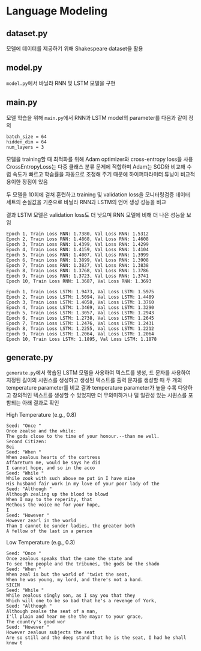# Language Modeling

## dataset.py
모델에 데이터를 제공하기 위해 Shakespeare dataset을 활용 
## model.py
`model.py`에서 바닐라 RNN 및 LSTM 모델을 구현
## main.py
모델 학습을 위해 `main.py`에서 RNN과 LSTM model의 parameter를 다음과 같이 정의

    batch_size = 64
    hidden_dim = 64
    num_layers = 3


모델을 training할 때 최적화를 위해 Adam optimizer와 cross-entropy loss을 사용
CrossEntropyLoss는 다중 클래스 분류 문제에 적합하며 Adam는 SGD와 비교해 수렴 속도가 빠르고 학습률을 자동으로 조정해 주기 때문에 하이퍼파라미터 튜닝이 비교적 용이한 장점이 있음

두 모델을 10회에 걸쳐 훈련하고 training 및 validation loss을 모니터링검증 데이터 세트의 손실값을 기준으로 바닐라 RNN과 LSTM의 언어 생성 성능을 비교

결과
LSTM 모델은 validation loss도 더 낮으며 RNN 모델에 비해 더 나은 성능을 보임

    Epoch 1, Train Loss RNN: 1.7380, Val Loss RNN: 1.5312
    Epoch 2, Train Loss RNN: 1.4868, Val Loss RNN: 1.4608
    Epoch 3, Train Loss RNN: 1.4399, Val Loss RNN: 1.4299
    Epoch 4, Train Loss RNN: 1.4159, Val Loss RNN: 1.4104
    Epoch 5, Train Loss RNN: 1.4007, Val Loss RNN: 1.3999
    Epoch 6, Train Loss RNN: 1.3899, Val Loss RNN: 1.3908
    Epoch 7, Train Loss RNN: 1.3827, Val Loss RNN: 1.3838
    Epoch 8, Train Loss RNN: 1.3768, Val Loss RNN: 1.3786
    Epoch 9, Train Loss RNN: 1.3723, Val Loss RNN: 1.3741
    Epoch 10, Train Loss RNN: 1.3687, Val Loss RNN: 1.3693
    
    Epoch 1, Train Loss LSTM: 1.9473, Val Loss LSTM: 1.5975
    Epoch 2, Train Loss LSTM: 1.5094, Val Loss LSTM: 1.4489
    Epoch 3, Train Loss LSTM: 1.4058, Val Loss LSTM: 1.3760
    Epoch 4, Train Loss LSTM: 1.3469, Val Loss LSTM: 1.3290
    Epoch 5, Train Loss LSTM: 1.3057, Val Loss LSTM: 1.2943
    Epoch 6, Train Loss LSTM: 1.2738, Val Loss LSTM: 1.2645
    Epoch 7, Train Loss LSTM: 1.2476, Val Loss LSTM: 1.2431
    Epoch 8, Train Loss LSTM: 1.2255, Val Loss LSTM: 1.2212
    Epoch 9, Train Loss LSTM: 1.2064, Val Loss LSTM: 1.2064
    Epoch 10, Train Loss LSTM: 1.1895, Val Loss LSTM: 1.1878

## generate.py
`generate.py`에서 학습된 LSTM 모델을 사용하여 텍스트를 생성, 드 문자를 사용하여 지정된 길이의 시퀀스를 생성하고 생성된 텍스트를 출력
문자를 생성할 때 두 개의 temperature parameter를 비교 결과
temperature parameter가 높을 수록 다양하고 창의적인 텍스트를 생성할 수 있었지만 더 무의미하거나 덜 일관성 있는 시퀀스를 포함되는 아래 결과로 확인

High Temperature (e.g., 0.8)
    
    Seed: "Once "
    Once zealse and the while:
    The gods close to the time of your honour.--than me well.
    Second Citizen:
    Bei
    Seed: "When "
    When zealous hearts of the cortress
    Affareturn me, would be says he did
    I cannot hope, and so in the acco
    Seed: "While "
    While zook with such above me put in I have mine
    His husband fair work in my love of your poor lady of the
    Seed: "Although "
    Although zealing up the blood to blowd
    When I may to the reperity, that
    Methous the voice me for your hope,
    I
    Seed: "However "
    However zearl in the world
    Than I cannot be sunder ladies, the greater both
    A fellow of the last in a person

Low Temperature (e.g., 0.3)

    Seed: "Once "
    Once zealous speaks that the same the state and
    To see the people and the tribunes, the gods be the shado
    Seed: "When "
    When zeal is but the world of 'twixt the seat,
    When he was young, my lord, and there's not a hand.
    SICIN
    Seed: "While "
    While zealous singly son, as I say you that they
    Which will one to be so bad that he's a revenge of York,
    Seed: "Although "
    Although zealse the seat of a man,
    I'll plain and hear me she the mayor to your grace,
    The country's good wor
    Seed: "However "
    However zealous subjects the seat
    Are so still and the deep stand that he is the seat, I had he shall know t
